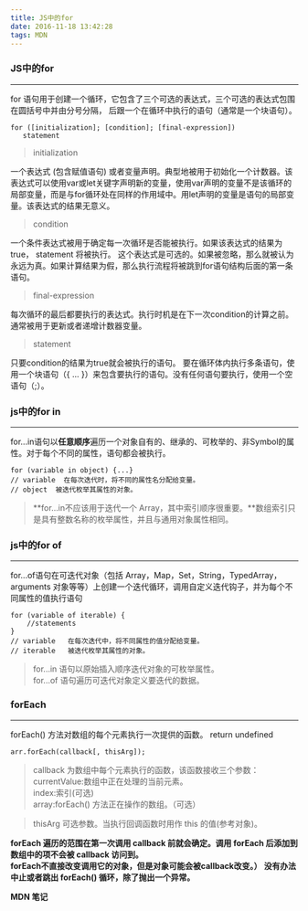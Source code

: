 ```yaml
---
title: JS中的for
date: 2016-11-18 13:42:28
tags: MDN
---
```

### JS中的for
------
for 语句用于创建一个循环，它包含了三个可选的表达式，三个可选的表达式包围在圆括号中并由分号分隔， 后跟一个在循环中执行的语句（通常是一个块语句）。
<!--more-->
```
for ([initialization]; [condition]; [final-expression])
   statement
```
> initialization

一个表达式 (包含赋值语句) 或者变量声明。典型地被用于初始化一个计数器。该表达式可以使用var或let关键字声明新的变量，使用var声明的变量不是该循环的局部变量，而是与for循环处在同样的作用域中。用let声明的变量是语句的局部变量。该表达式的结果无意义。

>condition

一个条件表达式被用于确定每一次循环是否能被执行。如果该表达式的结果为true， statement 将被执行。 这个表达式是可选的。如果被忽略，那么就被认为永远为真。如果计算结果为假，那么执行流程将被跳到for语句结构后面的第一条语句。

>final-expression

每次循环的最后都要执行的表达式。执行时机是在下一次condition的计算之前。通常被用于更新或者递增计数器变量。
>statement

只要condition的结果为true就会被执行的语句。 要在循环体内执行多条语句，使用一个块语句（{ ... }）来包含要执行的语句。没有任何语句要执行，使用一个空语句（;）。

### js中的for in
------
for...in语句以**任意顺序**遍历一个对象自有的、继承的、可枚举的、非Symbol的属性。对于每个不同的属性，语句都会被执行。

```
for (variable in object) {...}
// variable  在每次迭代时，将不同的属性名分配给变量。
// object  被迭代枚举其属性的对象。
```
> **for...in不应该用于迭代一个 Array，其中索引顺序很重要。**数组索引只是具有整数名称的枚举属性，并且与通用对象属性相同。

### js中的for of
------
for...of语句在可迭代对象（包括 Array，Map，Set，String，TypedArray，arguments 对象等等）上创建一个迭代循环，调用自定义迭代钩子，并为每个不同属性的值执行语句

```
for (variable of iterable) {
    //statements
}
// variable   在每次迭代中，将不同属性的值分配给变量。
// iterable   被迭代枚举其属性的对象。
```

>for...in 语句以原始插入顺序迭代对象的可枚举属性。  
for...of 语句遍历可迭代对象定义要迭代的数据。

### forEach
------
forEach() 方法对数组的每个元素执行一次提供的函数。
return undefined
```
arr.forEach(callback[, thisArg]);
```
> callback 为数组中每个元素执行的函数，该函数接收三个参数：
  currentValue:数组中正在处理的当前元素。    
  index:索引(可选)   
  array:forEach() 方法正在操作的数组。（可选）  

>thisArg  可选参数。当执行回调函数时用作 this 的值(参考对象)。

**forEach 遍历的范围在第一次调用 callback 前就会确定。调用 forEach 后添加到数组中的项不会被 callback 访问到。**   
**forEach不直接改变调用它的对象，但是对象可能会被callback改变。）**
**没有办法中止或者跳出 forEach() 循环，除了抛出一个异常。**

**MDN 笔记**
